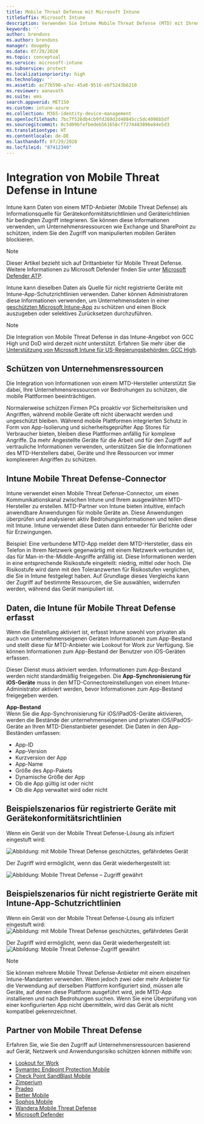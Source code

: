 ```yaml
---
title: Mobile Threat Defense mit Microsoft Intune
titleSuffix: Microsoft Intune
description: Verwenden Sie Intune Mobile Threat Defense (MTD) mit Ihrem Mobile Threat Defense-Partner, um den Zugriff auf Unternehmensressourcen basierend auf dem Geräterisiko zu schützen.
keywords: ''
author: brenduns
ms.author: brenduns
manager: dougeby
ms.date: 07/29/2020
ms.topic: conceptual
ms.service: microsoft-intune
ms.subservice: protect
ms.localizationpriority: high
ms.technology: ''
ms.assetid: ac77b590-a7ec-45a0-9516-ebf5243b6210
ms.reviewer: aanavath
ms.suite: ems
search.appverid: MET150
ms.custom: intune-azure
ms.collection: M365-identity-device-management
ms.openlocfilehash: 7bc7f526db4cb9fd269d2d48845cc5dc4096b5df
ms.sourcegitcommit: 0c5d09bfefbedeb561658cf7274483896e84e5d3
ms.translationtype: HT
ms.contentlocale: de-DE
ms.lasthandoff: 07/29/2020
ms.locfileid: "87412340"
---
```

# <a name="mobile-threat-defense-integration-with-intune"></a>Integration von Mobile Threat Defense in Intune

Intune kann Daten von einem MTD-Anbieter (Mobile Threat Defense) als Informationsquelle für Gerätekonformitätsrichtlinien und Geräterichtlinien für bedingten Zugriff integrieren. Sie können diese Informationen verwenden, um Unternehmensressourcen wie Exchange und SharePoint zu schützen, indem Sie den Zugriff von manipulierten mobilen Geräten blockieren.

> [!NOTE]
> Dieser Artikel bezieht sich auf Drittanbieter für Mobile Threat Defense. Weitere Informationen zu Microsoft Defender finden Sie unter [Microsoft Defender ATP](../protect/advanced-threat-protection.md).

Intune kann dieselben Daten als Quelle für nicht registrierte Geräte mit Intune-App-Schutzrichtlinien verwenden. Daher können Administratoren diese Informationen verwenden, um Unternehmensdaten in einer [geschützten Microsoft Intune-App](../apps/apps-supported-intune-apps.md) zu schützen und einen Block auszugeben oder selektives Zurücksetzen durchzuführen.

> [!NOTE]
> Die Integration von Mobile Threat Defense in das Intune-Angebot von GCC High und DoD wird derzeit *nicht* unterstützt. Erfahren Sie mehr über die [ Unterstützung von Microsoft Intune für US-Regierungsbehörden: GCC High](https://docs.microsoft.com/enterprise-mobility-security/solutions/ems-intune-govt-service-description).

## <a name="protect-corporate-resources"></a>Schützen von Unternehmensressourcen

Die Integration von Informationen von einem MTD-Hersteller unterstützt Sie dabei, Ihre Unternehmensressourcen vor Bedrohungen zu schützen, die mobile Plattformen beeinträchtigen.  

Normalerweise schützen Firmen PCs proaktiv vor Sicherheitsrisiken und Angriffen, während mobile Geräte oft nicht überwacht werden und ungeschützt bleiben. Während mobile Plattformen integrierten Schutz in Form von App-Isolierung und sicherheitsgeprüfter App Stores für Verbraucher bieten, bleiben diese Plattformen anfällig für komplexe Angriffe. Da mehr Angestellte Geräte für die Arbeit und für den Zugriff auf vertrauliche Informationen verwenden, unterstützen Sie die Informationen des MTD-Herstellers dabei, Geräte und Ihre Ressourcen vor immer komplexeren Angriffen zu schützen.

## <a name="intune-mobile-threat-defense-connectors"></a>Intune Mobile Threat Defense-Connector

Intune verwendet einen Mobile Threat Defense-Connector, um einen Kommunikationskanal zwischen Intune und Ihrem ausgewählten MTD-Hersteller zu erstellen. MTD-Partner von Intune bieten intuitive, einfach anwendbare Anwendungen für mobile Geräte an. Diese Anwendungen überprüfen und analysieren aktiv Bedrohungsinformationen und teilen diese mit Intune. Intune verwendet diese Daten dann entweder für Berichte oder für Erzwingungen.

Beispiel: Eine verbundene MTD-App meldet dem MTD-Hersteller, dass ein Telefon in Ihrem Netzwerk gegenwärtig mit einem Netzwerk verbunden ist, das für Man-in-the-Middle-Angriffe anfällig ist. Diese Informationen werden in eine entsprechende Risikostufe eingeteilt: niedrig, mittel oder hoch. Die Risikostufe wird dann mit den Toleranzwerten für Risikostufen verglichen, die Sie in Intune festgelegt haben. Auf Grundlage dieses Vergleichs kann der Zugriff auf bestimmte Ressourcen, die Sie auswählen, widerrufen werden, während das Gerät manipuliert ist.

## <a name="data-that-intune-collects-for-mobile-threat-defense"></a>Daten, die Intune für Mobile Threat Defense erfasst

Wenn die Einstellung aktiviert ist, erfasst Intune sowohl von privaten als auch von unternehmenseigenen Geräten Informationen zum App-Bestand und stellt diese für MTD-Anbieter wie Lookout for Work zur Verfügung. Sie können Informationen zum App-Bestand der Benutzer von iOS-Geräten erfassen.

Dieser Dienst muss aktiviert werden. Informationen zum App-Bestand werden nicht standardmäßig freigegeben. Die **App-Synchronisierung für iOS-Geräte** muss in den MTD-Connectoreinstellungen von einem Intune-Administrator aktiviert werden, bevor Informationen zum App-Bestand freigegeben werden.

**App-Bestand**  
Wenn Sie die App-Synchronisierung für iOS/iPadOS-Geräte aktivieren, werden die Bestände der unternehmenseigenen und privaten iOS/iPadOS-Geräte an Ihren MTD-Dienstanbieter gesendet. Die Daten in den App-Beständen umfassen:

- App-ID
- App-Version
- Kurzversion der App
- App-Name
- Größe des App-Pakets
- Dynamische Größe der App
- Ob die App gültig ist oder nicht
- Ob die App verwaltet wird oder nicht

## <a name="sample-scenarios-for-enrolled-devices-using-device-compliance-policies"></a>Beispielszenarios für registrierte Geräte mit Gerätekonformitätsrichtlinien

Wenn ein Gerät von der Mobile Threat Defense-Lösung als infiziert eingestuft wird:

![Abbildung: mit Mobile Threat Defense geschütztes, gefährdetes Gerät](./media/mobile-threat-defense/MTD-image-1.png)

Der Zugriff wird ermöglicht, wenn das Gerät wiederhergestellt ist:

![Abbildung: Mobile Threat Defense – Zugriff gewährt](./media/mobile-threat-defense/MTD-image-2.png)

## <a name="sample-scenarios-for-unenrolled-devices-using-intune-app-protection-policies"></a>Beispielszenarios für nicht registrierte Geräte mit Intune-App-Schutzrichtlinien

Wenn ein Gerät von der Mobile Threat Defense-Lösung als infiziert eingestuft wird:<br>
![Abbildung: mit Mobile Threat Defense geschütztes, gefährdetes Gerät](./media/mobile-threat-defense/MTD-image-3.png)

Der Zugriff wird ermöglicht, wenn das Gerät wiederhergestellt ist:<br>
![Abbildung: Mobile Threat Defense-Zugriff gewährt](./media/mobile-threat-defense/MTD-image-4.png)

> [!NOTE]
> Sie können mehrere Mobile Threat Defense-Anbieter mit einem einzelnen Intune-Mandanten verwenden. Wenn jedoch zwei oder mehr Anbieter für die Verwendung auf derselben Plattform konfiguriert sind, müssen alle Geräte, auf denen diese Plattform ausgeführt wird, jede MTD-App installieren und nach Bedrohungen suchen. Wenn Sie eine Überprüfung von einer konfigurierten App nicht übermitteln, wird das Gerät als nicht kompatibel gekennzeichnet. 

## <a name="mobile-threat-defense-partners"></a>Partner von Mobile Threat Defense

Erfahren Sie, wie Sie den Zugriff auf Unternehmensressourcen basierend auf Gerät, Netzwerk und Anwendungsrisiko schützen können mithilfe von:

- [Lookout for Work](lookout-mobile-threat-defense-connector.md)
- [Symantec Endpoint Protection Mobile](skycure-mobile-threat-defense-connector.md)
- [Check Point SandBlast Mobile](checkpoint-sandblast-mobile-mobile-threat-defense-connector.md)
- [Zimperium](zimperium-mobile-threat-defense-connector.md)
- [Pradeo](pradeo-mobile-threat-defense-connector.md)
- [Better Mobile](better-mobile-threat-defense-connector.md)
- [Sophos Mobile](sophos-mtd-connector.md)
- [Wandera Mobile Threat Defense](wandera-mtd-connector.md)
- [Microsoft Defender](../protect/advanced-threat-protection.md)
